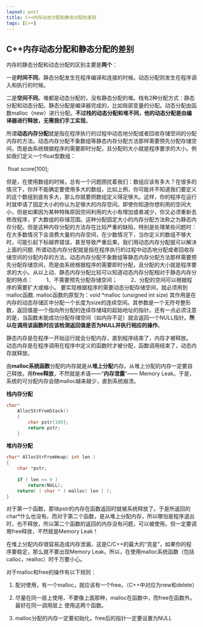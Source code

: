 ```yaml
---
layout: post
title: C++内存动态分配和静态分配的差别
tags: [C++]
---
```


## C++内存动态分配和静态分配的差别

内存的静态分配和动态分配的区别主要是**两个**：

​      一是**时间不同**。静态分配发生在程序编译和连接的时候。动态分配则发生在程序调入和执行的时候。

​      二是**空间不同**。堆都是动态分配的，没有静态分配的堆。栈有2种分配方式：静态分配和动态分配。静态分配是编译器完成的，比如局部变量的分配。动态分配由函数malloc（new）进行分配。**不过栈的动态分配和堆不同，他的动态分配是由编译器进行释放，无需我们手工实现**。



所谓**动态内存分配**就是指在程序执行的过程中动态地分配或者回收存储空间的分配内存的方法。动态内存分配不象数组等静态内存分配方法那样需要预先分配存储空间，而是由系统根据程序的需要即时分配，且分配的大小就是程序要求的大小。
​    例如我们定义一个float型数组：

​        float score[100]; 　　

​    但是，在使用数组的时候，总有一个问题困扰着我们：数组应该有多大？在很多的情况下，你并不能确定要使用多大的数组，比如上例，你可能并不知道我们要定义的这个数组到底有多大，那么你就要把数组定义得足够大。这样，你的程序在运行时就申请了固定大小的你认为足够大的内存空间。即使你知道你想利用的空间大小，但是如果因为某种特殊原因空间利用的大小有增加或者减少，你又必须重新去修改程序，扩大数组的存储范围。这种分配固定大小的内存分配方法称之为静态内存分配。但是这种内存分配的方法存在比较严重的缺陷，特别是处理某些问题时：在大多数情况下会浪费大量的内存空间，在少数情况下，当你定义的数组不够大时，可能引起下标越界错误，甚至导致严重后果。 
​    我们用动态内存分配就可以解决上面的问题. 所谓动态内存分配就是指在程序执行的过程中动态地分配或者回收存储空间的分配内存的方法。动态内存分配不象数组等静态内存分配方法那样需要预先分配存储空间，而是由系统根据程序的需要即时分配，且分配的大小就是程序要求的大小。从以上动、静态内存分配比较可以知道动态内存分配相对于静态内存分配的特点： 
　　 1、不需要预先分配存储空间；
　　 2、分配的空间可以根据程序的需要扩大或缩小。 
​    要实现根据程序的需要动态分配存储空间，就必须用到malloc函数.
​    malloc函数的原型为：void *malloc (unsigned int size) 其作用是在内存的动态存储区中分配一个长度为size的连续空间。其参数是一个无符号整形数，返回值是一个指向所分配的连续存储域的起始地址的指针。还有一点必须注意的是，当函数未能成功分配存储空间（如内存不足）就会返回一个NULL指针。**所以在调用该函数时应该检测返回值是否为NULL并执行相应的操作**。

​    静态内存是在程序一开始运行就会分配内存，直到程序结束了，内存才被释放。
​    动态内存是在程序调用在程序中定义的函数时才被分配，函数调用结束了，动态内存就释放。

由**malloc系统函数**分配的内存就是从**堆上分配**内存。从堆上分配的内存一定要自己释放。用**free释放**，不然就是术语——“**内存泄露**”—— Memory Leak。于是，系统的可分配内存会随malloc越来越少，直到系统崩溃。

**栈内存分配**

```c
char*
    AllocStrFromStack()
    {
        char pstr[100];
        return pstr;
    }
```

**堆内存分配**

```c
char* AllocStrFromHeap( int len )
{
    char *pstr;
 
    if ( len <= 0 )
        return(NULL);
    return( ( char * ) malloc( len ) );
}
```

对于第一个函数，那块pstr的内存在函数返回时就被系统释放了。于是所返回的char*什么也没有。而对于第二个函数，是从堆上分配内存，所以哪怕是程序退出时，也不释放，所以第二个函数的返回的内存没有问题，可以被使用。但一定要调用free释放，不然就是Memory Leak！

​    在堆上分配内存很容易造成内存泄漏，这是C/C++的最大的“克星”，如果你的程序要稳定，那么就不要出现Memory Leak。所以，在使用malloc系统函数（包括calloc，realloc）时千万要小心。

对于malloc和free的操作有以下规则：

  1) 配对使用，有一个malloc，就应该有一个free。（C++中对应为new和delete）

  2) 尽量在同一层上使用，不要像上面那种，malloc在函数中，而free在函数外。最好在同一调用层上     使用这两个函数。

  3) malloc分配的内存一定要初始化。free后的指针一定要设置为NULL